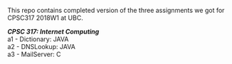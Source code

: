 This repo contains completed version of the three assignments we got for CPSC317 2018W1 at UBC.<br /> 

***CPSC 317: Internet Computing*** <br />
a1 - Dictionary: JAVA <br />
a2 - DNSLookup: JAVA <br />
a3 - MailServer: C
